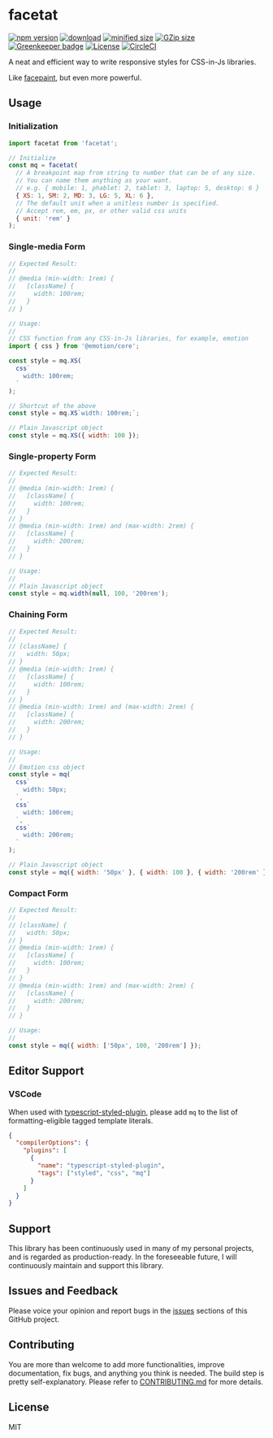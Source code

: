 # facetat

[![npm version](https://badgen.net/npm/v/facetat)](https://www.npmjs.com/package/facetat)
[![download](https://badgen.net/npm/dm/facetat)](https://www.npmjs.com/package/facetat)
[![minified size](https://badgen.net/bundlephobia/min/facetat)](https://bundlephobia.com/result?p=facetat@1.1.4)
[![GZip size](https://badgen.net/bundlephobia/minzip/facetat)](https://bundlephobia.com/result?p=facetat@1.1.4)
[![Greenkeeper badge](https://badges.greenkeeper.io/billykwok/facetat.svg)](https://github.com/billykwok/facetat)
[![License](https://badgen.net/npm/license/facetat)](https://github.com/billykwok/facetat/blob/master/LICENSE)
[![CircleCI](https://circleci.com/gh/billykwok/facetat/tree/master.svg?style=svg)](https://circleci.com/gh/billykwok/facetat/tree/master)

A neat and efficient way to write responsive styles for CSS-in-Js libraries.

Like [facepaint](https://github.com/emotion-js/facepaint), but even more powerful.

## Usage

### Initialization

```javascript
import facetat from 'facetat';

// Initialize
const mq = facetat(
  // A breakpoint map from string to number that can be of any size.
  // You can name them anything as your want.
  // e.g. { mobile: 1, phablet: 2, tablet: 3, laptop: 5, desktop: 6 }
  { XS: 1, SM: 2, MD: 3, LG: 5, XL: 6 },
  // The default unit when a unitless number is specified.
  // Accept rem, em, px, or other valid css units
  { unit: 'rem' }
);
```

### Single-media Form

```javascript
// Expected Result:
//
// @media (min-width: 1rem) {
//   [className] {
//     width: 100rem;
//   }
// }

// Usage:
//
// CSS function from any CSS-in-Js libraries, for example, emotion
import { css } from '@emotion/core';

const style = mq.XS(
  css`
    width: 100rem;
  `
);

// Shortcut of the above
const style = mq.XS`width: 100rem;`;

// Plain Javascript object
const style = mq.XS({ width: 100 });
```

### Single-property Form

```javascript
// Expected Result:
//
// @media (min-width: 1rem) {
//   [className] {
//     width: 100rem;
//   }
// }
// @media (min-width: 1rem) and (max-width: 2rem) {
//   [className] {
//     width: 200rem;
//   }
// }

// Usage:
//
// Plain Javascript object
const style = mq.width(null, 100, '200rem');
```

### Chaining Form

```javascript
// Expected Result:
//
// [className] {
//   width: 50px;
// }
// @media (min-width: 1rem) {
//   [className] {
//     width: 100rem;
//   }
// }
// @media (min-width: 1rem) and (max-width: 2rem) {
//   [className] {
//     width: 200rem;
//   }
// }

// Usage:
//
// Emotion css object
const style = mq(
  css`
    width: 50px;
  `,
  css`
    width: 100rem;
  `,
  css`
    width: 200rem;
  `
);

// Plain Javascript object
const style = mq({ width: '50px' }, { width: 100 }, { width: '200rem' });
```

### Compact Form

```javascript
// Expected Result:
//
// [className] {
//   width: 50px;
// }
// @media (min-width: 1rem) {
//   [className] {
//     width: 100rem;
//   }
// }
// @media (min-width: 1rem) and (max-width: 2rem) {
//   [className] {
//     width: 200rem;
//   }
// }

// Usage:
//
const style = mq({ width: ['50px', 100, '200rem'] });
```

## Editor Support

### VSCode

When used with [typescript-styled-plugin](https://github.com/Microsoft/typescript-styled-plugin#configuration), please add `mq` to the list of formatting-eligible tagged template literals.

```json
{
  "compilerOptions": {
    "plugins": [
      {
        "name": "typescript-styled-plugin",
        "tags": ["styled", "css", "mq"]
      }
    ]
  }
}
```

## Support

This library has been continuously used in many of my personal projects, and is regarded as production-ready. In the foreseeable future, I will continuously maintain and support this library.

## Issues and Feedback

Please voice your opinion and report bugs in the [issues](https://github.com/billykwok/facetat/issues) sections of this GitHub project.

## Contributing

You are more than welcome to add more functionalities, improve documentation, fix bugs, and anything you think is needed. The build step is pretty self-explanatory. Please refer to [CONTRIBUTING.md](https://github.com/billykwok/facetat/blob/master/CONTRIBUTING.md) for more details.

## License

MIT
